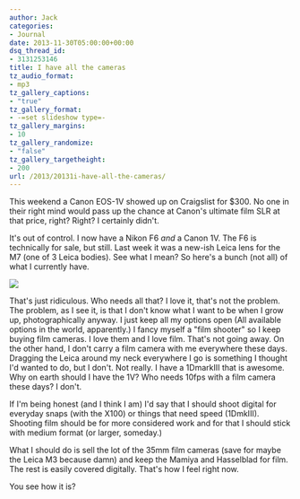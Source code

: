 ```yaml
---
author: Jack
categories:
- Journal
date: 2013-11-30T05:00:00+00:00
dsq_thread_id:
- 3131253146
title: I have all the cameras
tz_audio_format:
- mp3
tz_gallery_captions:
- "true"
tz_gallery_format:
- -=set slideshow type=-
tz_gallery_margins:
- 10
tz_gallery_randomize:
- "false"
tz_gallery_targetheight:
- 200
url: /2013/20131i-have-all-the-cameras/
---
```


This weekend a Canon EOS-1V showed up on Craigslist for $300. No one in their right mind would pass up the chance at Canon's ultimate film SLR at that price, right? Right? I certainly didn't.

It's out of control. I now have a Nikon F6 _and_ a Canon 1V. The F6 is technically for sale, but still. Last week it was a new-ish Leica lens for the M7 (one of 3 Leica bodies). See what I mean? So here's a bunch (not all) of what I currently have.

![][1]

That's just ridiculous. Who needs all that? I love it, that's not the problem. The problem, as I see it, is that I don't know what I want to be when I grow up, photographically anyway. I just keep all my options open (All available options in the world, apparently.) I fancy myself a "film shooter" so I keep buying film cameras. I love them and I love film. That's not going away. On the other hand, I don't carry a film camera with me everywhere these days. Dragging the Leica around my neck everywhere I go is something I thought I'd wanted to do, but I don't. Not really. I have a 1DmarkIII that is awesome. Why on earth should I have the 1V? Who needs 10fps with a film camera these days? I don't.

If I'm being honest (and I think I am) I'd say that I should shoot digital for everyday snaps (with the X100) or things that need speed (1DmkIII). Shooting film should be for more considered work and for that I should stick with medium format (or larger, someday.)

What I should do is sell the lot of the 35mm film cameras (save for maybe the Leica M3 because damn) and keep the Mamiya and Hasselblad for film. The rest is easily covered digitally. That's how I feel right now.

You see how it is?

 [1]: /wp-content/uploads/2013/01/2013-01-07-19.57.38.jpg.38.jpg?format=original